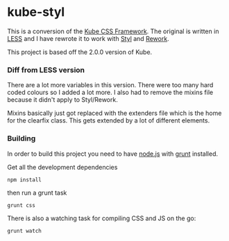 kube-styl
========

This is a conversion of the [Kube CSS Framework](http://imperavi.com/kube/). The original is written in [LESS](http://lesscss.org/) and I have rewrote it to work with [Styl](https://github.com/visionmedia/styl) and [Rework](https://github.com/visionmedia/rework).

This project is based off the 2.0.0 version of Kube.

### Diff from LESS version

There are a lot more variables in this version. There were too many hard coded colours so I added a lot more. I also had to remove the mixins file because it didn't apply to Styl/Rework.

Mixins basically just got replaced with the extenders file which is the home for the clearfix class. This gets extended by a lot of different elements.

### Building

In order to build this project you need to have [node.js](http://nodejs.org) with [grunt](http://gruntjs.com/) installed.

Get all the development dependencies

```shell
npm install
```

then run a grunt task

```shell
grunt css
```

There is also a watching task for compiling CSS and JS on the go:

```shell
grunt watch
```
